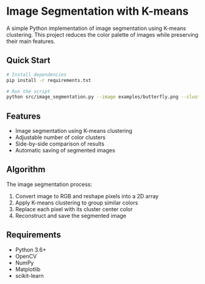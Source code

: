 # Image Segmentation with K-means

A simple Python implementation of image segmentation using K-means clustering. This project reduces the color palette of images while preserving their main features.

## Quick Start

```bash
# Install dependencies
pip install -r requirements.txt

# Run the script
python src/image_segmentation.py --image examples/butterfly.png --clusters 4
```

## Features

- Image segmentation using K-means clustering
- Adjustable number of color clusters
- Side-by-side comparison of results
- Automatic saving of segmented images

## Algorithm

The image segmentation process:
1. Convert image to RGB and reshape pixels into a 2D array
2. Apply K-means clustering to group similar colors
3. Replace each pixel with its cluster center color
4. Reconstruct and save the segmented image

## Requirements

- Python 3.6+
- OpenCV
- NumPy
- Matplotlib
- scikit-learn
